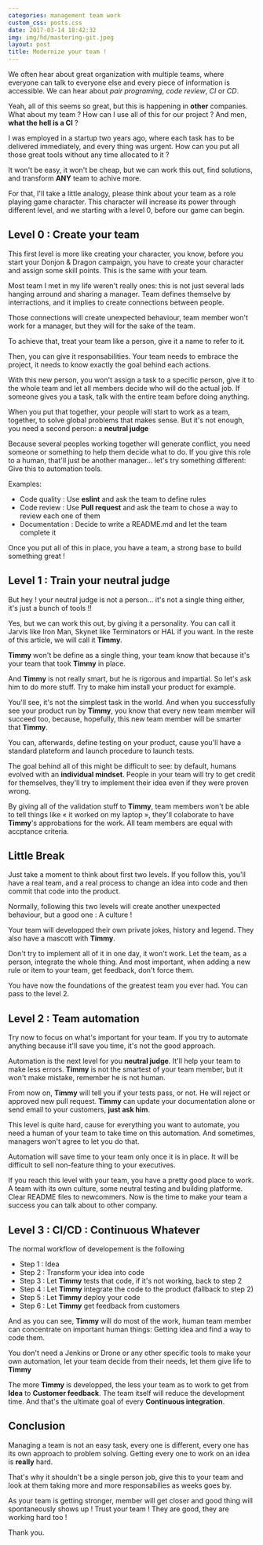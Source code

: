 ```yaml
---
categories: management team work
custom_css: posts.css
date: 2017-03-14 18:42:32
img: img/hd/mastering-git.jpeg
layout: post
title: Modernize your team !
---
```


We often hear about great organization with multiple teams, where everyone can
talk to everyone else and every piece of information is accessible. We can hear
about *pair programing*, *code review*, *CI* or *CD*.

Yeah, all of this seems so great, but this is happening in **other** companies.
What about my team ? How can I use all of this for our project ? And men, **what
the hell is a CI** ?

I was employed in a startup two years ago, where each task has to be delivered
immediately, and every thing was urgent. How can you put all those great tools
without any time allocated to it ?

It won't be easy, it won't be cheap, but we can work this out, find solutions,
and transform **ANY** team to achive more.

For that, I'll take a little analogy, please think about your team as a role
playing game character. This character will increase its power through different
level, and we starting with a level 0, before our game can begin.

## Level 0 : Create your team

This first level is more like creating your character, you know, before you
start your Donjon & Dragon campaign, you have to create your character and
assign some skill points. This is the same with your team.

Most team I met in my life weren't really ones: this is not just several lads
hanging arround and sharing a manager. Team defines themselve by interractions,
and it implies to create connections between people.

Those connections will create unexpected behaviour, team member won't work for a
manager, but they will for the sake of the team.

To achieve that, treat your team like a person, give it a name to refer to it.

Then, you can give it responsabilities. Your team needs to embrace the project,
it needs to know exactly the goal behind each actions.

With this new person, you won't assign a task to a specific person, give it to
the whole team and let all members decide who will do the actual job. If someone
gives you a task, talk with the entire team before doing anything.

When you put that together, your people will start to work as a team, together,
to solve global problems that makes sense. But it's not enough, you need a
second person: a **neutral judge**

Because several peoples working together will generate conflict, you need
someone or something to help them decide what to do. If you give this role to a
human, that'll just be another manager... let's try something different: Give
this to automation tools.

Examples:

* Code quality : Use **eslint** and ask the team to define rules
* Code review : Use **Pull request** and ask the team to chose a way to review
  each one of them
* Documentation : Decide to write a README.md and let the team complete it

Once you put all of this in place, you have a team, a strong base to build
something great !

## Level 1 : Train your neutral judge

But hey ! your neutral judge is not a person... it's not a single thing either,
it's just a bunch of tools !!

Yes, but we can work this out, by giving it a personality. You can call it
Jarvis like Iron Man, Skynet like Terminators or HAL if you want. In the reste
of this article, we will call it **Timmy**.

**Timmy** won't be define as a single thing, your team know that because it's
your team that took **Timmy** in place.

And **Timmy** is not really smart, but he is rigorous and impartial. So let's
ask him to do more stuff. Try to make him install your product for example.

You'll see, it's not the simplest task in the world. And when you successfully
see your product run by **Timmy**, you know that every new team member will
succeed too, because, hopefully, this new team member will be smarter that
**Timmy**.

You can, afterwards, define testing on your product, cause you'll have a
standard plateform and launch procedure to launch tests.

The goal behind all of this might be difficult to see: by default, humans
evolved with an **individual mindset**. People in your team will try to get
credit for themselves, they'll try to implement their idea even if they were
proven wrong.

By giving all of the validation stuff to **Timmy**, team members won't be able
to tell things like « it worked on my laptop », they'll colaborate to have
**Timmy**'s approbations for the work. All team members are equal with accptance
criteria.

## Little Break

Just take a moment to think about first two levels. If you follow this, you'll
have a real team, and a real process to change an idea into code and then commit
that code into the product.

Normally, following this two levels will create another unexpected behaviour,
but a good one : A culture !

Your team will developped their own private jokes, history and legend. They also
have a mascott with **Timmy**.


Don't try to implement all of it in one day, it won't work. Let the team, as a
person, integrate the whole thing. And most important, when adding a new rule or
item to your team, get feedback, don't force them.


You have now the foundations of the greatest team you ever had. You can pass to
the level 2.

## Level 2 : Team automation

Try now to focus on what's important for your team. If you try to automate
anything because it'll save you time, it's not the good approach.

Automation is the next level for you **neutral judge**. It'll help your team to
make less errors. **Timmy** is not the smartest of your team member, but it
won't make mistake, remember he is not human.

From now on, **Timmy** will tell you if your tests pass, or not. He will reject
or approved new pull request. **Timmy** can update your documentation alone or
send email to your customers, **just ask him**.


This level is quite hard, cause for everything you want to automate, you need a
human of your team to take time on this automation. And sometimes, managers
won't agree to let you do that.

Automation will save time to your team only once it is in place. It will be
difficult to sell non-feature thing to your executives.


If you reach this level with your team, you have a pretty good place to work. A
team with its own culture, some neutral testing and building platforme. Clear
README files to newcommers. Now is the time to make your team a success you can
talk about to other company.

## Level 3 : CI/CD : Continuous Whatever

The normal workflow of developement is the following

* Step 1 : Idea
* Step 2 : Transform your idea into code
* Step 3 : Let **Timmy** tests that code, if it's not working, back to step 2
* Step 4 : Let **Timmy** integrate the code to the product (fallback to step 2)
* Step 5 : Let **Timmy** deploy your code
* Step 6 : Let **Timmy** get feedback from customers

And as you can see, **Timmy** will do most of the work, human team member can
concentrate on important human things: Getting idea and find a way to code them.

You don't need a Jenkins or Drone or any other specific tools to make your own
automation, let your team decide from their needs, let them give life to
**Timmy**

The more **Timmy** is developped, the less your team as to work to get from
**Idea** to **Customer feedback**. The team itself will reduce the development
time. And that's the ultimate goal of every **Continuous integration**.

## Conclusion

Managing a team is not an easy task, every one is different, every one has its
own approach to problem solving. Getting every one to work on an idea is
**really** hard.

That's why it shouldn't be a single person job, give this to your team and look
at them taking more and more responsabilies as weeks goes by.

As your team is getting stronger, member will get closer and good thing will
spontaneously shows up ! Trust your team ! They are good, they are working hard
too !

Thank you.

